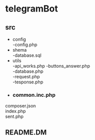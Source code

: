 # telegramBot
## src  
  * config  
      -config.php  
  * shema  
      -database.sql  
  * utils  
       -api_works.php
       -buttons_answer.php	
       -database.php  
       -request.php  
       -tesponse.php  
  * ### common.inc.php  
   
composer.json  
index.php  
sent.php    
## README.DM    

     